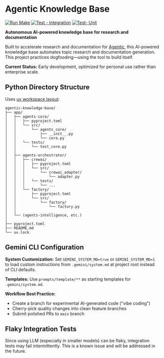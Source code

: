 # Agentic Knowledge Base

[![Run Make](https://github.com/thomashan/agentic-knowledge-base/actions/workflows/make.yml/badge.svg)](https://github.com/thomashan/agentic-knowledge-base/actions/workflows/make.yml)
[![Test - Integration](https://github.com/thomashan/agentic-knowledge-base/actions/workflows/test-integration.yml/badge.svg)](https://github.com/thomashan/agentic-knowledge-base/actions/workflows/test-integration.yml)
[![Test- Unit](https://github.com/thomashan/agentic-knowledge-base/actions/workflows/test-unit.yml/badge.svg)](https://github.com/thomashan/agentic-knowledge-base/actions/workflows/test-unit.yml)

**Autonomous AI-powered knowledge base for research and documentation**

Built to accelerate research and documentation for [Agentic](https://github.com/thomashan/agentic), this AI-powered knowledge base automates topic research and documentation generation.
This project practices dogfooding—using the tool to build itself.

**Current Status:** Early development, optimized for personal use rather than enterprise scale.

## Python Directory Structure

Uses [uv workspace layout](https://docs.astral.sh/uv/concepts/projects/workspaces/#workspace-sources):

```
agentic-knowledge-base/
├── app/
│   ├── agents-core/
│   │   ├── pyproject.toml
│   │   └── src/
│   │       └── agents_core/
│   │           ├── __init__.py
│   │           └── core.py
│   │   └── tests/
│   │       └── test_core.py
│   │
│   ├── agents-orchestrator/
│   │   ├── crewai/
│   │   │   ├── pyproject.toml
│   │   │   └── src/
│   │   │       └── crewai_adapter/
│   │   │           └── adapter.py
│   │   │   └── tests/
│   │   │       └── ...
│   │   └── factory/
│   │       ├── pyproject.toml
│   │       └── src/
│   │           └── factory/
│   │               └── factory.py
│   │
│   └── (agents-intelligence, etc.)
│
├── pyproject.toml
├── README.md
└── uv.lock
```

## Gemini CLI Configuration

**System Customization:** Set `GEMINI_SYSTEM_MD=true` or `GEMINI_SYSTEM_MD=1` to load custom instructions from `.gemini/system.md` at project root instead of CLI defaults.

**Templates:** Use `prompts/template/**` as starting templates for `.gemini/system.md`.

**Workflow Best Practice:**

- Create a branch for experimental AI-generated code ("vibe coding")
- Cherry-pick quality changes into clean feature branches
- Submit polished PRs to `main` branch

## Flaky Integration Tests

Since using LLM (especially in smaller models) can be flaky, integration tests may fail intermittently.
This is a known issue and will be addressed in the future.
